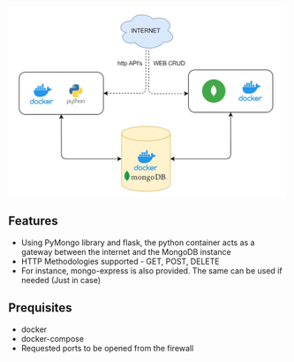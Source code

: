 ![](.pictures/amigo.JPG)

## Features

- Using PyMongo library and flask, the python container acts as a gateway between the internet and the MongoDB instance
- HTTP Methodologies supported - GET, POST, DELETE 
- For instance, mongo-express is also provided. The same can be used if needed (Just in case)
 
## Prequisites

- docker 
- docker-compose
- Requested ports to be opened from the firewall
